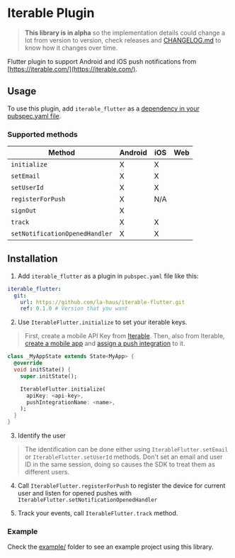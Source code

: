 # Iterable Plugin
> **This library is in alpha** so the implementation details could change a lot from version to version, 
> check releases and [CHANGELOG.md](CHANGELOG.md) to know how it changes over time.

Flutter plugin to support Android and iOS push notifications from [https://iterable.com/](https://iterable.com/).

## Usage
To use this plugin, add `iterable_flutter` as a [dependency in your pubspec.yaml file](https://flutter.io/platform-plugins/).

### Supported methods
| Method | Android | iOS | Web |
|---|---|---|---|
| `initialize` | X | X | |
| `setEmail` | X | X | |
| `setUserId` | X | X | |
| `registerForPush` | X | N/A | |
| `signOut` | X | | |
| `track` | X | X | |
| `setNotificationOpenedHandler` | X | X | |

## Installation
1. Add `iterable_flutter` as a plugin in `pubspec.yaml` file like this:
```yaml
iterable_flutter:
  git:
    url: https://github.com/la-haus/iterable-flutter.git
    ref: 0.1.0 # Version that you want
```

2. Use `IterableFlutter.initialize` to set your iterable keys.
> First, create a mobile API Key from [Iterable](https://support.iterable.com/hc/en-us/articles/360043464871#creating-api-keys). 
> Then, also from Iterable, [create a mobile app](https://support.iterable.com/hc/en-us/articles/115000331943#_2-create-a-mobile-app-in-iterable) and [assign a push integration](https://support.iterable.com/hc/en-us/articles/115000331943#_3-assign-a-push-integration-to-the-mobile-app)
to it.
```dart
class _MyAppState extends State<MyApp> {
  @override
  void initState() {
    super.initState();

    IterableFlutter.initialize(
      apiKey: <api-key>,
      pushIntegrationName: <name>,
    );
  }
}
```

3. Identify the user
> The identification can be done either using `IterableFlutter.setEmail` or `IterableFlutter.setUserId` methods. 
> Don't set an email and user ID in the same session, doing so causes the SDK to treat them as different users.

4. Call `IterableFlutter.registerForPush` to register the device for current user and listen for opened pushes with `IterableFlutter.setNotificationOpenedHandler`

5. Track your events, call `IterableFlutter.track` method.

### Example
Check the [example/](example/) folder to see an example project using this library.
